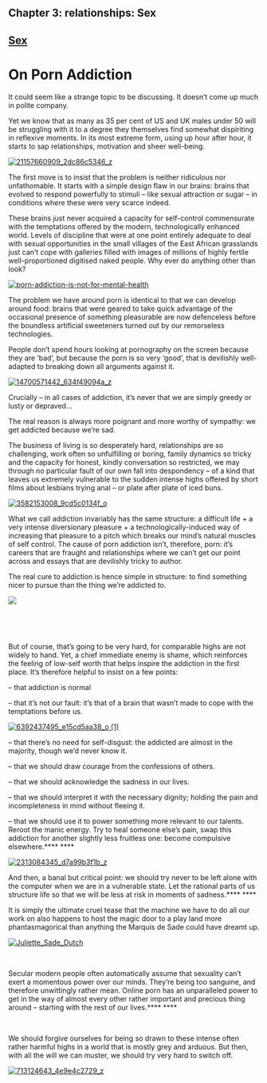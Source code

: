 Chapter  3: relationships: Sex
-----------------------------

[Sex](../category/relationships/sex/index.html)
-----------------------------------------------

On Porn Addiction
=================

It could seem like a strange topic to be discussing. It doesn’t come up much in polite company.

Yet we know that as many as 35 per cent of US and UK males under 50 will be struggling with it to a degree they themselves find somewhat dispiriting in reflexive moments. In its most extreme form, using up hour after hour, it starts to sap relationships, motivation and sheer well-being.

[![21157660909\_2dc86c5346\_z](http://i0.wp.com/www.thebookoflife.org/wp-content/uploads/2014/11/21157660909_2dc86c5346_z.jpg?resize=635%2C476)](http://i1.wp.com/www.thebookoflife.org/wp-content/uploads/2014/11/21157660909_2dc86c5346_z.jpg)

The first move is to insist that the problem is neither ridiculous nor unfathomable. It starts with a simple design flaw in our brains: brains that evolved to respond powerfully to stimuli – like sexual attraction or sugar – in conditions where these were very scarce indeed.

These brains just never acquired a capacity for self-control commensurate with the temptations offered by the modern, technologically enhanced world. Levels of discipline that were at one point entirely adequate to deal with sexual opportunities in the small villages of the East African grasslands just can’t cope with galleries filled with images of millions of highly fertile well-proportioned digitised naked people. Why ever do anything other than look?

[![porn-addiction-is-not-for-mental-health](http://i2.wp.com/www.thebookoflife.org/wp-content/uploads/2014/11/porn-addiction-is-not-for-mental-health.jpg?resize=621%2C466)](http://i2.wp.com/www.thebookoflife.org/wp-content/uploads/2014/11/porn-addiction-is-not-for-mental-health.jpg)

The problem we have around porn is identical to that we can develop around food: brains that were geared to take quick advantage of the occasional presence of something pleasurable are now defenceless before the boundless artificial sweeteners turned out by our remorseless technologies.

People don’t spend hours looking at pornography on the screen because they are ‘bad’, but because the porn is so very ‘good’, that is devilishly well-adapted to breaking down all arguments against it.

[![14700571442\_634f49094a\_z](http://i1.wp.com/www.thebookoflife.org/wp-content/uploads/2014/11/14700571442_634f49094a_z.jpg?resize=635%2C430)](http://i2.wp.com/www.thebookoflife.org/wp-content/uploads/2014/11/14700571442_634f49094a_z.jpg)

Crucially – in all cases of addiction, it’s never that we are simply greedy or lusty or depraved…

The real reason is always more poignant and more worthy of sympathy: we get addicted because we’re sad.

The business of living is so desperately hard, relationships are so challenging, work often so unfulfilling or boring, family dynamics so tricky and the capacity for honest, kindly conversation so restricted, we may through no particular fault of our own fall into despondency – of a kind that leaves us extremely vulnerable to the sudden intense highs offered by short films about lesbians trying anal – or plate after plate of iced buns.

[![3582153008\_9cd5c0134f\_o](http://i0.wp.com/www.thebookoflife.org/wp-content/uploads/2014/11/3582153008_9cd5c0134f_o.jpg?resize=635%2C456)](http://i2.wp.com/www.thebookoflife.org/wp-content/uploads/2014/11/3582153008_9cd5c0134f_o.jpg)

What we call addiction invariably has the same structure: a difficult life + a very intense diversionary pleasure + a technologically-induced way of increasing that pleasure to a pitch which breaks our mind’s natural muscles of self control. The cause of porn addiction isn’t, therefore, porn: it’s careers that are fraught and relationships where we can’t get our point across and essays that are devilishly tricky to author.

The real cure to addiction is hence simple in structure: to find something nicer to pursue than the thing we’re addicted to.

![](http://i2.wp.com/bakinglady.webs.com/DSCF7068.JPG?resize=535%2C401)

 

 

But of course, that’s going to be very hard, for comparable highs are not widely to hand. Yet, a chief immediate enemy is shame, which reinforces the feeling of low-self worth that helps inspire the addiction in the first place. It’s therefore helpful to insist on a few points:

– that addiction is normal

– that it’s not our fault: it’s that of a brain that wasn’t made to cope with the temptations before us.

[![6392437495\_e15cd5aa38\_o (1)](http://i1.wp.com/www.thebookoflife.org/wp-content/uploads/2014/11/6392437495_e15cd5aa38_o-1.jpg?resize=450%2C456)](http://i0.wp.com/www.thebookoflife.org/wp-content/uploads/2014/11/6392437495_e15cd5aa38_o-1.jpg)

– that there’s no need for self-disgust: the addicted are almost in the majority, though we’d never know it.

– that we should draw courage from the confessions of others.

– that we should acknowledge the sadness in our lives.

– that we should interpret it with the necessary dignity; holding the pain and incompleteness in mind without fleeing it.

– that we should use it to power something more relevant to our talents. Reroot the manic energy. Try to heal someone else’s pain, swap this addiction for another slightly less fruitless one: become compulsive elsewhere.**** ****

[![2313084345\_d7a99b3f1b\_z](http://i0.wp.com/www.thebookoflife.org/wp-content/uploads/2014/11/2313084345_d7a99b3f1b_z.jpg?resize=635%2C476)](http://i2.wp.com/www.thebookoflife.org/wp-content/uploads/2014/11/2313084345_d7a99b3f1b_z.jpg)

And then, a banal but critical point: we should try never to be left alone with the computer when we are in a vulnerable state. Let the rational parts of us structure life so that we will be less at risk in moments of sadness.**** ****

It is simply the ultimate cruel tease that the machine we have to do all our work on also happens to host the magic door to a play land more phantasmagorical than anything the Marquis de Sade could have dreamt up.

[![Juliette\_Sade\_Dutch](http://i2.wp.com/www.thebookoflife.org/wp-content/uploads/2014/11/Juliette_Sade_Dutch1.jpg?resize=450%2C666)](http://i1.wp.com/www.thebookoflife.org/wp-content/uploads/2014/11/Juliette_Sade_Dutch1.jpg)

 

Secular modern people often automatically assume that sexuality can’t exert a momentous power over our minds. They’re being too sanguine, and therefore unwittingly rather mean. Online porn has an unparalleled power to get in the way of almost every other rather important and precious thing around – starting with the rest of our lives.**** ****

 

We should forgive ourselves for being so drawn to these intense often rather harmful highs in a world that is mostly grey and arduous. But then, with all the will we can muster, we should try very hard to switch off.

[![713124643\_4e9e4c2729\_z](http://i2.wp.com/www.thebookoflife.org/wp-content/uploads/2014/11/713124643_4e9e4c2729_z.jpg?resize=635%2C424)](http://i1.wp.com/www.thebookoflife.org/wp-content/uploads/2014/11/713124643_4e9e4c2729_z.jpg)

 

